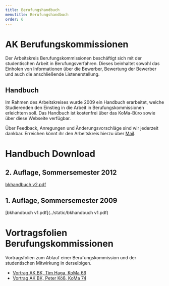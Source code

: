 ```yaml
---
title: Berufungshandbuch
menutitle: Berufungshandbuch
order: 6
---
```


# AK Berufungskommissionen

Der Arbeitskreis Berufungskommissionen beschäftigt sich mit der studentischen Arbeit in Berufungsverfahren. Dieses beinhaltet sowohl das Einholen von Informationen über die Bewerber, Bewertung der Bewerber und auch die anschließende Listenerstellung.

## Handbuch

Im Rahmen des Arbeitskreises wurde 2009 ein Handbuch erarbeitet, welche Studierenden den Einstieg in die Arbeit in Berufungskommissionen erleichtern soll. Das Handbuch ist kostenfrei über das KoMa-Büro sowie über diese Webseite verfügbar.

Über Feedback, Anregungen und Änderungsvorschläge sind wir jederzeit dankbar. Erreichen könnt ihr den Arbeitskreis hierzu über [Mail](mailto:aktive@die-koma.org).

# Handbuch Download

## 2. Auflage, Sommersemester 2012
[bkhandbuch v2.pdf](../static/bkhandbuch_v2.pdf)

## 1. Auflage, Sommersemester 2009
[bkhandbuch v1.pdf](../static/bkhandbuch v1.pdf)

# Vortragsfolien Berufungskommissionen

Vortragsfolien zum Ablauf einer Berufungskommission und der studentischen Mitwirkung in derselbigen.

* [Vortrag AK BK, Tim Haga, KoMa 66](../static/KoMa_66_vortrag_ak_bk.pdf)
* [Vortrag AK BK, Peter Köß, KoMa 74](../static/KoMa_74_vortrag_ak_bk.pdf)
